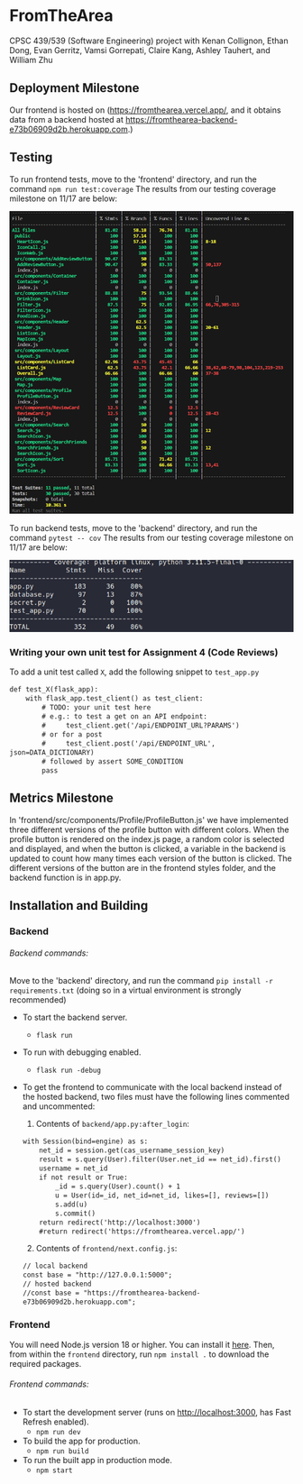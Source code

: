 # FromTheArea
CPSC 439/539 (Software Engineering) project with Kenan Collignon, Ethan Dong, Evan Gerritz, Vamsi Gorrepati, Claire Kang, Ashley Tauhert, and William Zhu

## Deployment Milestone

Our frontend is hosted on (https://fromthearea.vercel.app/, and it obtains data from a backend hosted at https://fromthearea-backend-e73b06909d2b.herokuapp.com.)

## Testing

To run frontend tests, move to the 'frontend' directory, and run the command `npm run test:coverage`
The results from our testing coverage milestone on 11/17 are below:

![Frontend Coverage](.screenshots/frontend_coverage.png?raw=true)

To run backend tests, move to the 'backend' directory, and run the command `pytest -- cov`
The results from our testing coverage milestone on 11/17 are below: 

![Backend Coverage](.screenshots/backend_coverage.png?raw=true)

### Writing your own unit test for Assignment 4 (Code Reviews)
To add a unit test called `X`, add the following snippet to `test_app.py`
```
def test_X(flask_app):
    with flask_app.test_client() as test_client:
        # TODO: your unit test here
        # e.g.: to test a get on an API endpoint:
        #     test_client.get('/api/ENDPOINT_URL?PARAMS')
        # or for a post
        #     test_client.post('/api/ENDPOINT_URL', json=DATA_DICTIONARY)
        # followed by assert SOME_CONDITION
        pass
```

## Metrics Milestone

In 'frontend/src/components/Profile/ProfileButton.js' we have implemented three different versions of the profile button with different colors. When the profile button is rendered on the index.js page, a random color is selected and displayed, and when the button is clicked, a variable in the backend is updated to count how many times each version of the button is clicked. The different versions of the button are in the frontend styles folder, and the backend function is in app.py.


## Installation and Building

### Backend

###### Backend commands:
Move to the 'backend' directory, and run the command `pip install -r requirements.txt` (doing so in a virtual environment is strongly recommended)
- To start the backend server.
    - `flask run`
- To run with debugging enabled.
    - `flask run -debug`
- To get the frontend to communicate with the local backend instead of the hosted backend, two files must have the following lines commented and uncommented:
    1. Contents of `backend/app.py:after_login`:
    ```
    with Session(bind=engine) as s:
        net_id = session.get(cas_username_session_key)
        result = s.query(User).filter(User.net_id == net_id).first()
        username = net_id
        if not result or True:
            _id = s.query(User).count() + 1
            u = User(id=_id, net_id=net_id, likes=[], reviews=[])
            s.add(u)
            s.commit()
        return redirect('http://localhost:3000')
        #return redirect('https://fromthearea.vercel.app/')
    ```

    2. Contents of `frontend/next.config.js`:
    ```
    // local backend
    const base = "http://127.0.0.1:5000";
    // hosted backend
    //const base = "https://fromthearea-backend-e73b06909d2b.herokuapp.com";
    ```

### Frontend

You will need Node.js version 18 or higher. You can install it [here](https://nodejs.org/en/).
Then, from within the `frontend` directory, run `npm install .` to download the required packages.

###### Frontend commands:
- To start the development server (runs on [http://localhost:3000](http://localhost:3000), has Fast Refresh enabled).
    - `npm run dev`
- To build the app for production.
   - `npm run build`
- To run the built app in production mode.
    - `npm start`
